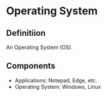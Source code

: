 # Operating System

## Definitiion

An Operating System (OS).

## Components

- Applications: Notepad, Edge, etc.
- Operating System: Windows, Linux
